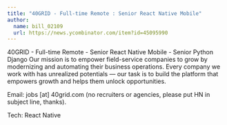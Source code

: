 ```yaml
---
title: "40GRID - Full-time Remote : Senior React Native Mobile"
author:
  name: bill_02109
  url: https://news.ycombinator.com/item?id=45095990
---
```

40GRID - Full-time Remote - Senior React Native Mobile - Senior Python Django 
Our mission is to empower field-service companies to grow by modernizing and automating their business operations. Every company we work with has unrealized potentials — our task is to build the platform that empowers growth and helps them unlock opportunities.

Email: jobs [at] 40grid.com (no recruiters or agencies, please put HN in subject line, thanks).

Tech: React Native
<JobApplication />

